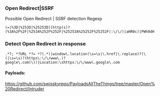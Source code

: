 ### Open Redirect|SSRF

Possible Open Redirect | SSRF detection Regexp

```
(=|%3D|%253D|%25253D)(http(s)?(%3A%2F%2F|%253A%252F%252F|%25253A%25252F%25252F|:\/\/)|aHR0c)|PWh0dH
```

### Detect Open Redirect in response

```
.*?; *?URL *?= *?(.*)|window\.location(\s=\s|\.href|\.replace)?(\(|\s=\s)?(https\:\/\/www\.)?google\.com(\))|Location:\shttps:\/\/www\.google\.com
```
#### Payloads:
https://github.com/swisskyrepo/PayloadsAllTheThings/tree/master/Open%20Redirect/Intruder
